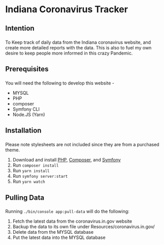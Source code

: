###
# Indiana Coronavirus Tracker
###

###
## Intention
###
To Keep track of daily data from the Indiana coronavirus website, and create
more detailed reports with the data. This is also to fuel my own desire to
keep people more informed in this crazy Pandemic.

###
## Prerequisites
###
You will need the following to develop this website - 
- MYSQL
- PHP
- composer
- Symfony CLI
- Node.JS (Yarn)
 
###
## Installation
###
Please note stylesheets are not included since they are from a purchased
theme.
1) Download and install [PHP](https://www.php.net/downloads.php), [Composer](https://getcomposer.org), and [Symfony](https://symfony.com/download)
2) Run `composer install`
3) Run `yarn install`
4) Run `symfony server:start`
5) Run `yarn watch`

###
## Pulling Data
###
Running `./bin/console app:pull-data` will do the following:
1) Fetch the latest data from the coronavirus.in.gov website
2) Backup the data to its own file under Resources/coronavirus.in.gov/
3) Delete data from the MYSQL database
4) Put the latest data into the MYSQL database